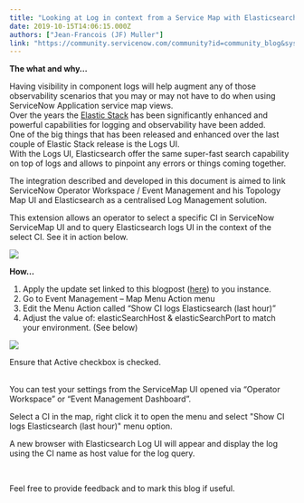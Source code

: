 ```yaml
---
title: "Looking at Log in context from a Service Map with Elasticsearch Log UI"
date: 2019-10-15T14:06:15.000Z
authors: ["Jean-Francois (JF) Muller"]
link: "https://community.servicenow.com/community?id=community_blog&sys_id=4dd27778db6c441c0be6a345ca9619fd"
---
```

<p><strong>The what and why…</strong></p>
<p>Having visibility in component logs will help augment any of those observability scenarios that you may or may not have to do when using ServiceNow Application service map views.<br />Over the years the <a href="https://www.elastic.co/products/log-monitoring" target="_blank" rel="noopener noreferrer nofollow">Elastic Stack</a> has been significantly enhanced and powerful capabilities for logging and observability have been added.<br />One of the big things that has been released and enhanced over the last couple of Elastic Stack release is the Logs UI.<br />With the Logs UI, Elasticsearch offer the same super-fast search capability on top of logs and allows to pinpoint any errors or things coming together.</p>
<p>The integration described and developed in this document is aimed to link ServiceNow Operator Workspace / Event Management and his Topology Map UI and Elasticsearch as a centralised Log Management solution.</p>
<p>This extension allows an operator to select a specific CI in ServiceNow ServiceMap UI and to query Elasticsearch logs UI in the context of the select CI. See it in action below. </p>
<p><img style="max-width: 100%; max-height: 480px;" src="https://community.servicenow.com/e09473bcdbec441c0be6a345ca96191d.iix" /></p>
<p><strong>How…</strong></p>
<ol><li>Apply the update set linked to this blogpost (<a href="https://github.com/JefMuller/ServiceNow-ITOM-ElasticSearch" target="_blank" rel="noopener noreferrer nofollow">here</a>) to you instance.</li><li>Go to Event Management – Map Menu Action menu</li><li>Edit the Menu Action called “Show CI logs Elasticsearch (last hour)”</li><li>Adjust the value of: elasticSearchHost &amp; elasticSearchPort to match your environment. (See below)</li></ol>
<p><img style="max-width: 100%; max-height: 480px;" src="https://community.servicenow.com/18a43330db20841c0be6a345ca961986.iix" /></p>
<p>Ensure that Active checkbox is checked.</p>
<p><br />You can test your settings from the ServiceMap UI opened via “Operator Workspace” or “Event Management Dashboard”.</p>
<p>Select a CI in the map, right click it to open the menu and select &#34;Show CI logs Elasticsearch (last hour)&#34; menu option.</p>
<p>A new browser with Elasticsearch Log UI will appear and display the log using the CI name as host value for the log query.</p>
<p> </p>
<p>Feel free to provide feedback and to mark this blog if useful.</p>